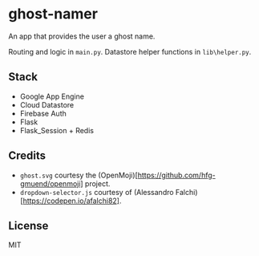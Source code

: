 # ghost-namer

An app that provides the user a ghost name.

Routing and logic in `main.py`. Datastore helper functions in `lib\helper.py`.

## Stack
- Google App Engine
- Cloud Datastore
- Firebase Auth
- Flask
- Flask_Session + Redis

## Credits
- `ghost.svg` courtesy the (OpenMoji)[https://github.com/hfg-gmuend/openmoji] project.
- `dropdown-selector.js` courtesy of (Alessandro Falchi)[https://codepen.io/afalchi82].

## License
MIT